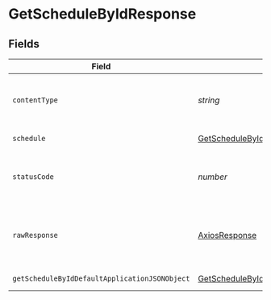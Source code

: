 # GetScheduleByIdResponse


## Fields

| Field                                                                                                     | Type                                                                                                      | Required                                                                                                  | Description                                                                                               |
| --------------------------------------------------------------------------------------------------------- | --------------------------------------------------------------------------------------------------------- | --------------------------------------------------------------------------------------------------------- | --------------------------------------------------------------------------------------------------------- |
| `contentType`                                                                                             | *string*                                                                                                  | :heavy_check_mark:                                                                                        | HTTP response content type for this operation                                                             |
| `schedule`                                                                                                | [GetScheduleByIdSchedule](../../models/operations/getschedulebyidschedule.md)                             | :heavy_minus_sign:                                                                                        | A schedule object.                                                                                        |
| `statusCode`                                                                                              | *number*                                                                                                  | :heavy_check_mark:                                                                                        | HTTP response status code for this operation                                                              |
| `rawResponse`                                                                                             | [AxiosResponse](https://axios-http.com/docs/res_schema)                                                   | :heavy_minus_sign:                                                                                        | Raw HTTP response; suitable for custom response parsing                                                   |
| `getScheduleByIdDefaultApplicationJSONObject`                                                             | [GetScheduleByIdDefaultApplicationJSON](../../models/operations/getschedulebyiddefaultapplicationjson.md) | :heavy_minus_sign:                                                                                        | Error response.                                                                                           |